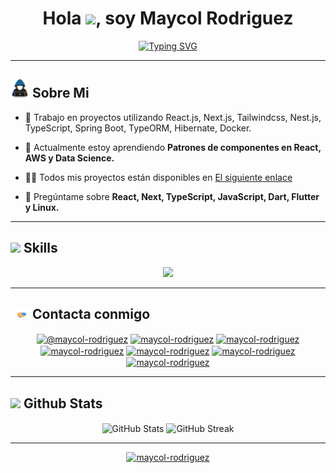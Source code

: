 <h1 align="center">Hola <img src="https://media.giphy.com/media/hvRJCLFzcasrR4ia7z/giphy.gif" width="35">, soy Maycol Rodriguez</h1>

<p align="center">
<a href="https://git.io/typing-svg"><img src="https://readme-typing-svg.demolab.com?font=JetBrains+mono&size=25&pause=1000&color=F7F7F7&center=true&vCenter=true&random=false&width=735&lines=Bachiller+En+Ingenier%C3%ADa+De+Sistemas+E+Inform%C3%A1tica;Desarrollador+Web+Full+Stack;Entusiasta+En+Data+Science+y+Machine+Learning" alt="Typing SVG" /></a>
</p>

<hr>

## <picture><img src = "https://github.com/0xAbdulKhalid/0xAbdulKhalid/raw/main/assets/mdImages/about_me.gif" width="30"></picture> **Sobre Mi**


- 💼 Trabajo en proyectos utilizando React.js, Next.js, Tailwindcss, Nest.js, TypeScript, Spring Boot, TypeORM, Hibernate, Docker.
  
- 🌱 Actualmente estoy aprendiendo **Patrones de componentes en React, AWS y Data Science.**

- 👨‍💻 Todos mis proyectos están disponibles en [El siguiente enlace](https://github.com/Maycol-Rodriguez?tab=repositories)

- 💬 Pregúntame sobre **React, Next, TypeScript, JavaScript, Dart, Flutter y Linux.**

<hr>

## <img src="https://media2.giphy.com/media/QssGEmpkyEOhBCb7e1/giphy.gif?cid=ecf05e47a0n3gi1bfqntqmob8g9aid1oyj2wr3ds3mg700bl&rid=giphy.gif" width ="25"><b> Skills</b>

<p align="center">
  <a href="https://skillicons.dev">
    <img src="https://skillicons.dev/icons?i=next,react,astro,redux,mui,typescript,javascript,tailwindcss,bootstrap,html,css,jest,firebase,flutter,dart,nodejs,express,nest,java,python,selenium,wordpress,postgresql,mysql,mongodb,prisma,docker,github,git,githubactions,postman,vite,webpack,pnpm,linux" />
  </a>
</p>

<hr>

## <img src="https://github.com/0xAbdulKhalid/0xAbdulKhalid/raw/main/assets/mdImages/handshake.gif" width ="35"><b>Contacta conmigo</b>

<p align="center">
<a href="mailto:maycol.rodriguez.ma@gmail.com" target="_blank"><img align="center" src="https://img.shields.io/badge/Gmail-D14836?style=for-the-badge&logo=gmail&logoColor=white" alt="@maycol-rodriguez"/></a>
<a href="https://linkedin.com/in/maycol-rodriguez" target="_blank"><img align="center" src="https://img.shields.io/badge/LinkedIn-0077B5?style=for-the-badge&logo=linkedin&logoColor=white" alt="maycol-rodriguez"/></a>
<a href="https://github.com/maycol-rodriguez" target="_blank"><img align="center" src="https://img.shields.io/badge/GitHub-100000?style=for-the-badge&logo=github&logoColor=white" alt="maycol-rodriguez"/></a>
<a href="https://www.hackerrank.com/profile/Maycol_Rodriguez" target="_blank"><img align="center" src="https://img.shields.io/badge/-Hackerrank-2EC866?style=for-the-badge&logo=HackerRank&logoColor=white" alt="maycol-rodriguez"/></a>
<a href="https://leetcode.com/Maycol-Rodriguez/" target="_blank"><img align="center" src="https://img.shields.io/badge/-LeetCode-FFA116?style=for-the-badge&logo=LeetCode&logoColor=black" alt="maycol-rodriguez"/></a>
<a href="https://replit.com/@Maycol-Rodrigue" target="_blank"><img align="center" src="https://img.shields.io/badge/replit-667881?style=for-the-badge&logo=replit&logoColor=white" alt="maycol-rodriguez"/></a>
<a href="https://stackoverflow.com/users/19927455/maycol-rodriguez" target="_blank"><img align="center" src="https://img.shields.io/badge/Stack_Overflow-FE7A16?style=for-the-badge&logo=stack-overflow&logoColor=white" alt="maycol-rodriguez"/></a>
</p>

<hr>

## <img src="https://media.giphy.com/media/iY8CRBdQXODJSCERIr/giphy.gif" width="25"> <b>Github Stats</b>

<p align="center">
  <img align="center" src="https://github-readme-stats.vercel.app/api?username=maycol-rodriguez&show_icons=true&theme=blueberry" alt="GitHub Stats" width="400" />
  <img align="center" src="https://github-readme-streak-stats.herokuapp.com?user=maycol-rodriguez&theme=blueberry&border_radius=5" alt="GitHub Streak" width="424" />
</p>

<hr>

<p align="center">
 <a href="https://github.com/maycol-rodriguez"><img src="https://github-profile-summary-cards.vercel.app/api/cards/profile-details?username=maycol-rodriguez&theme=tokyonight&hide_border=true" alt="maycol-rodriguez"/></a>
</p>
